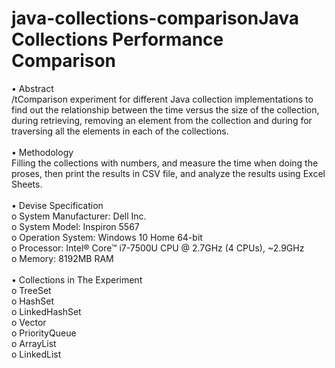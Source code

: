 # java-collections-comparisonJava Collections Performance Comparison

•	Abstract<br>
/tComparison experiment for different Java collection implementations to find out the relationship between the time versus the size of the collection, during retrieving, removing an element from the collection and during for traversing all the elements in each of the collections.<br>
<br>
•	Methodology<br>
Filling the collections with numbers, and measure the time when doing the proses, then print the results in CSV file, and analyze the results using Excel Sheets.<br>
<br>
•	Devise Specification<br>
o	System Manufacturer: Dell Inc.<br>
o	System Model: Inspiron 5567<br>
o	Operation System: Windows 10 Home 64-bit<br>
o	Processor: Intel® Core™ i7-7500U CPU @ 2.7GHz (4 CPUs), ~2.9GHz<br>
o	Memory: 8192MB RAM<br>
<br>
•	Collections in The Experiment<br>
o	TreeSet<br>
o	HashSet<br>
o	LinkedHashSet<br>
o	Vector<br>
o	PriorityQueue<br>
o	ArrayList<br>
o	LinkedList<br>
